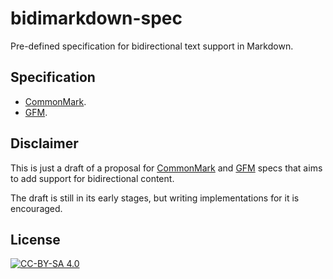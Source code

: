 # bidimarkdown-spec
Pre-defined specification for bidirectional text support in Markdown.

## Specification
- [CommonMark](./spec/CommonMark/spec.txt).
- [GFM](./spec/GFM/spec.txt).

## Disclaimer
This is just a draft of a proposal for [CommonMark](https://spec.commonmark.org/0.30/) and [GFM](https://github.github.com/gfm/) specs that aims to add support for bidirectional content.

The draft is still in its early stages, but writing implementations for it is encouraged.

## License
[![CC-BY-SA 4.0 ](https://i.creativecommons.org/l/by-sa/4.0/80x15.png)](http://creativecommons.org/licenses/by-sa/4.0/)
